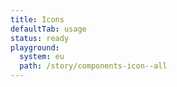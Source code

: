 ```yaml
---
title: Icons
defaultTab: usage
status: ready
playground:
  system: eu
  path: /story/components-icon--all
---
```


